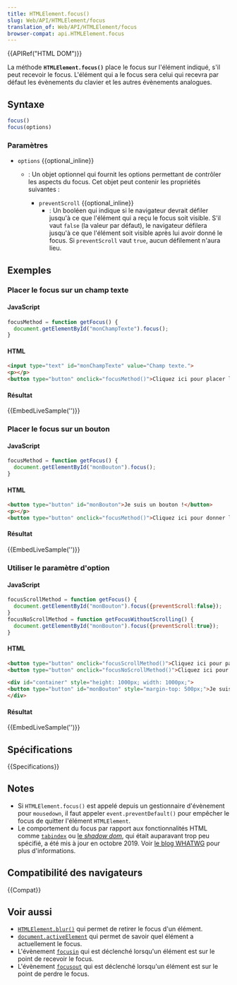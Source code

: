 ```yaml
---
title: HTMLElement.focus()
slug: Web/API/HTMLElement/focus
translation_of: Web/API/HTMLElement/focus
browser-compat: api.HTMLElement.focus
---
```

{{APIRef("HTML DOM")}}

La méthode **`HTMLElement.focus()`** place le focus sur l'élément indiqué, s'il peut recevoir le focus. L'élément qui a le focus sera celui qui recevra par défaut les évènements du clavier et les autres évènements analogues.

## Syntaxe

```js
focus()
focus(options)
```

### Paramètres

- `options` {{optional_inline}}

  - : Un objet optionnel qui fournit les options permettant de contrôler les aspects du focus. Cet objet peut contenir les propriétés suivantes&nbsp;:

    - `preventScroll` {{optional_inline}}
      - : Un booléen qui indique si le navigateur devrait défiler jusqu'à ce que l'élément qui a reçu le focus soit visible. S'il vaut `false` (la valeur par défaut), le navigateur défilera jusqu'à ce que l'élément soit visible après lui avoir donné le focus. Si `preventScroll` vaut `true`, aucun défilement n'aura lieu.

## Exemples

### Placer le focus sur un champ texte

#### JavaScript

```js
focusMethod = function getFocus() {
  document.getElementById("monChampTexte").focus();
}
```

#### HTML

```html
<input type="text" id="monChampTexte" value="Champ texte.">
<p></p>
<button type="button" onclick="focusMethod()">Cliquez ici pour placer le focus sur le champ texte !</button>
```

#### Résultat

{{EmbedLiveSample('')}}

### Placer le focus sur un bouton

#### JavaScript

```js
focusMethod = function getFocus() {
  document.getElementById("monBouton").focus();
}
```

#### HTML

```html
<button type="button" id="monBouton">Je suis un bouton !</button>
<p></p>
<button type="button" onclick="focusMethod()">Cliquez ici pour donner le focus au bouton !</button>
```

#### Résultat

{{EmbedLiveSample('')}}

### Utiliser le paramètre d'option

#### JavaScript

```js
focusScrollMethod = function getFocus() {
  document.getElementById("monBouton").focus({preventScroll:false});
}
focusNoScrollMethod = function getFocusWithoutScrolling() {
  document.getElementById("monBouton").focus({preventScroll:true});
}
```

#### HTML

```html
<button type="button" onclick="focusScrollMethod()">Cliquez ici pour passer le focus au bouton !</button>
<button type="button" onclick="focusNoScrollMethod()">Cliquez ici pour passer le focus au bouton sans défilement !</button>

<div id="container" style="height: 1000px; width: 1000px;">
<button type="button" id="monBouton" style="margin-top: 500px;">Je suis un bouton Me!</button>
</div>
```

#### Résultat

{{EmbedLiveSample('')}}

## Spécifications

{{Specifications}}

## Notes

- Si `HTMLElement.focus()` est appelé depuis un gestionnaire d'évènement pour `mousedown`, il faut appeler `event.preventDefault()` pour empêcher le focus de quitter l'élément 
  `HTMLElement`.
- Le comportement du focus par rapport aux fonctionnalités HTML comme [`tabindex`](/fr/docs/Web/HTML/Global_attributes#attr-tabindex) ou [le <i lang="en">shadow dom</i>](/fr/docs/Glossary/Shadow_tree), qui était auparavant trop peu spécifié, a été mis à jour en octobre 2019. Voir [le blog WHATWG](https://blog.whatwg.org/focusing-on-focus) pour plus d'informations.

## Compatibilité des navigateurs

{{Compat}}

## Voir aussi

- [`HTMLElement.blur()`](/fr/docs/Web/API/HTMLElement/blur) qui permet de retirer le focus d'un élément.
- [`document.activeElement`](/fr/docs/Web/API/Document/activeElement) qui permet de savoir quel élément a actuellement le focus.
- L'évènement [`focusin`](/fr/docs/Web/API/Element/focusin_event) qui est déclenché lorsqu'un élément est sur le point de recevoir le focus.
- L'évènement [`focusout`](/fr/docs/Web/API/Element/focusout_event) qui est déclenché lorsqu'un élément est sur le point de perdre le focus.
